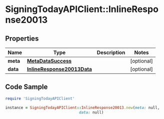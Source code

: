 # SigningTodayAPIClient::InlineResponse20013

## Properties

Name | Type | Description | Notes
------------ | ------------- | ------------- | -------------
**meta** | [**MetaDataSuccess**](MetaDataSuccess.md) |  | [optional] 
**data** | [**InlineResponse20013Data**](InlineResponse20013Data.md) |  | [optional] 

## Code Sample

```ruby
require 'SigningTodayAPIClient'

instance = SigningTodayAPIClient::InlineResponse20013.new(meta: null,
                                 data: null)
```


